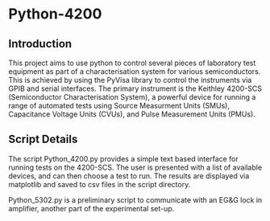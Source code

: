 # Python-4200
## Introduction
This project aims to use python to control several pieces of laboratory test equipment as part of a characterisation system for various semiconductors. This is achieved by using the PyVisa library to control the instruments via GPIB and serial interfaces. The primary instrument is the Keithley 4200-SCS (Semiconductor Characterisation System), a powerful device for running a range of automated tests using Source Measurment Units (SMUs), Capacitance Voltage Units (CVUs), and Pulse Measurement Units (PMUs).
## Script Details
The script Python_4200.py provides a simple text based interface for running tests on the 4200-SCS. The user is presented with a list of available devices, and can then choose a test to run. The results are displayed via matplotlib and saved to csv files in the script directory.

Python_5302.py is a preliminary script to communicate with an EG&G lock in amplifier, another part of the experimental set-up.
